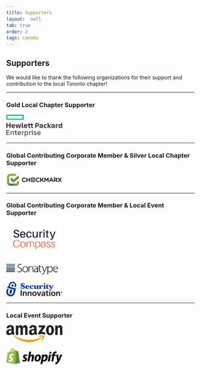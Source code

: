 ```yaml
---
title: Supporters
layout:  null
tab: true
order: 2
tags: canada
---
```

Supporters
----------

We would like to thank the following organizations for their support and
contribution to the local Toronto chapter\!

--------------

### Gold Local Chapter Supporter

![OWASP-Toronto-Local-Chapter-Supporter-HPE.png](assets/images/150px-OWASP-Toronto-Local-Chapter-Supporter-HPE.png
"OWASP-Toronto-Local-Chapter-Supporter-HPE.png")

--------------

### Global Contributing Corporate Member & Silver Local Chapter Supporter


![OWASP-Toronto-Local-Chapter-Supporter-Checkmarx.png](assets/images/150px-OWASP-Toronto-Local-Chapter-Supporter-Checkmarx.png
"OWASP-Toronto-Local-Chapter-Supporter-Checkmarx.png")

--------------

### Global Contributing Corporate Member & Local Event Supporter

![Securitycompass-stacked_%281%29.jpg](assets/images/Securitycompass-stacked_(1).jpg
"Securitycompass-stacked_%281%29.jpg")

![Sonatype_Logo_Resized.png](assets/images/150px-Sonatype_Logo_Resized.png
"Sonatype_Logo_Resized.png")

![Security_Innovation_Logo_Premier.png](assets/images/Security_Innovation_Logo_Premier.png
"Security_Innovation_Logo_Premier.png")

--------------

### Local Event Supporter


![OWASP-Toronto-Local-Chapter-Supporter-Amazon.png](assets/images/150px-OWASP-Toronto-Local-Chapter-Supporter-Amazon.png
"OWASP-Toronto-Local-Chapter-Supporter-Amazon.png")

![OWASP-Toronto-Local-Chapter-Supporter-Shopify.png](assets/images/150px-OWASP-Toronto-Local-Chapter-Supporter-Shopify.png
"OWASP-Toronto-Local-Chapter-Supporter-Shopify.png")
